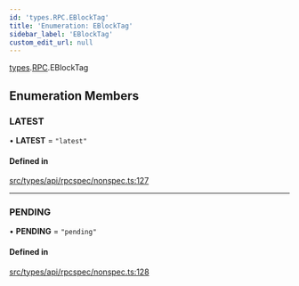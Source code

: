 ```yaml
---
id: 'types.RPC.EBlockTag'
title: 'Enumeration: EBlockTag'
sidebar_label: 'EBlockTag'
custom_edit_url: null
---
```


[types](../namespaces/types.md).[RPC](../namespaces/types.RPC.md).EBlockTag

## Enumeration Members

### LATEST

• **LATEST** = `"latest"`

#### Defined in

[src/types/api/rpcspec/nonspec.ts:127](https://github.com/starknet-io/starknet.js/blob/v5.24.2/src/types/api/rpcspec/nonspec.ts#L127)

---

### PENDING

• **PENDING** = `"pending"`

#### Defined in

[src/types/api/rpcspec/nonspec.ts:128](https://github.com/starknet-io/starknet.js/blob/v5.24.2/src/types/api/rpcspec/nonspec.ts#L128)
